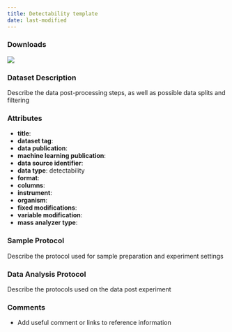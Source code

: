 ```yaml
---
title: Detectability template
date: last-modified
---
```


### Downloads
[![](https://img.shields.io/badge/download-dataset%20name-008080?style=flat-square)]()

### Dataset Description
Describe the data post-processing steps, as well as possible data splits and filtering

### Attributes
- **title**: 
- **dataset tag**: 
- **data publication**: 
- **machine learning publication**: 
- **data source identifier**: 
- **data type**: detectability
- **format**: 
- **columns**: 
- **instrument**: 
- **organism**: 
- **fixed modifications**:
- **variable modification**:
- **mass analyzer type**: 

### Sample Protocol
Describe the protocol used for sample preparation and experiment settings

### Data Analysis Protocol
Describe the protocols used on the data post experiment

### Comments
- Add useful comment or links to reference information

